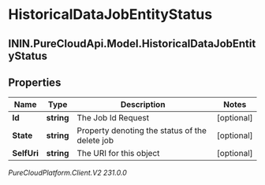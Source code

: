 # HistoricalDataJobEntityStatus

## ININ.PureCloudApi.Model.HistoricalDataJobEntityStatus

## Properties

|Name | Type | Description | Notes|
|------------ | ------------- | ------------- | -------------|
| **Id** | **string** | The Job Id Request | [optional] |
| **State** | **string** | Property denoting the status of the delete job | [optional] |
| **SelfUri** | **string** | The URI for this object | [optional] |



_PureCloudPlatform.Client.V2 231.0.0_
